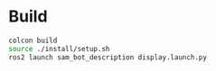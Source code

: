 
# Build

```bash
colcon build
source ./install/setup.sh
ros2 launch sam_bot_description display.launch.py
```